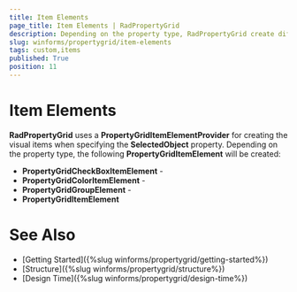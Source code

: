 ```yaml
---
title: Item Elements
page_title: Item Elements | RadPropertyGrid
description: Depending on the property type, RadPropertyGrid create different item elements to display he respective value in an appropriate way. 
slug: winforms/propertygrid/item-elements
tags: custom,items
published: True
position: 11 
---
```


# Item Elements

**RadPropertyGrid** uses a **PropertyGridItemElementProvider** for creating the visual items when specifying the **SelectedObject** property. Depending on the property type, the following **PropertyGridItemElement** will be created:

* **PropertyGridCheckBoxItemElement** - 
* **PropertyGridColorItemElement** - 
* **PropertyGridGroupElement** - 
* **PropertyGridItemElement**

# See Also

* [Getting Started]({%slug winforms/propertygrid/getting-started%})
* [Structure]({%slug winforms/propertygrid/structure%})
* [Design Time]({%slug winforms/propertygrid/design-time%})